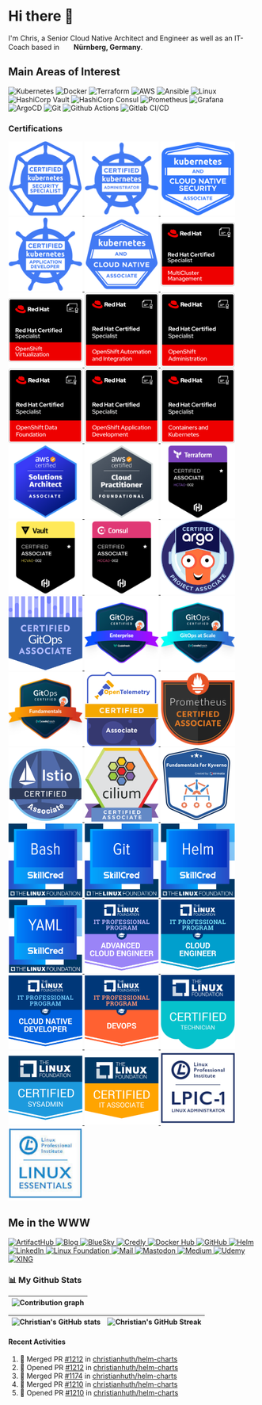 # Hi there 👋

<p>I'm Chris, a Senior Cloud Native Architect and Engineer as well as an IT-Coach based in <img src='https://github.com/madebybowtie/FlagKit/blob/master/Assets/PNG/DE%403x.png?raw=true' width='21' height='15'> <b>Nürnberg, Germany</b>.</p>

## Main Areas of Interest
<p>
  <!-- infrastructure -->
  <img alt="Kubernetes" src="https://img.shields.io/badge/-Kubernetes-326ce5?style=flat-square&logo=kubernetes&logoColor=white" />
  <img alt="Docker" src="https://img.shields.io/badge/-Docker-46a2f1?style=flat-square&logo=docker&logoColor=white" />
  <img alt="Terraform" src="https://img.shields.io/badge/-Terraform-844fba?style=flat-square&logo=terraform&logoColor=white" />
  <img alt="AWS" src="https://img.shields.io/badge/-AWS-232F3E?style=flat-square&logo=amazonaws&logoColor=FF9900" />
  <img alt="Ansible" src="https://img.shields.io/badge/-Ansible-white?style=flat-square&logo=ansible&logoColor=black" />
  <img alt="Linux" src="https://img.shields.io/badge/-Linux-FCC624?style=flat-square&logo=linux&logoColor=black" />
  <img alt="HashiCorp Vault" src="https://img.shields.io/badge/-Vault-white?style=flat-square&logo=vault&logoColor=black" />
  <img alt="HashiCorp Consul" src="https://img.shields.io/badge/-Consul-F24C53?style=flat-square&logo=consul&logoColor=white" />
  
  <!-- monitoring -->
  <img alt="Prometheus" src="https://img.shields.io/badge/-Prometheus-E6522C?style=flat-square&logo=prometheus&logoColor=white" />
  <img alt="Grafana" src="https://img.shields.io/badge/-Grafana-F46800?style=flat-square&logo=grafana&logoColor=white" />
  
  <!-- git gud -->
  <img alt="ArgoCD" src="https://img.shields.io/badge/-ArgoCD-EF7B4D?style=flat-square&logo=argo&logoColor=white" />
  <img alt="Git" src="https://img.shields.io/badge/-Git-F05033?style=flat-square&logo=git&logoColor=white" />
  <img alt="Github Actions" src="https://img.shields.io/badge/-Github_Actions-2088FF?style=flat-square&logo=github-actions&logoColor=white" />
  <img alt="Gitlab CI/CD" src="https://img.shields.io/badge/-Gitlab_CI/CD-F0F0F0?style=flat-square&logo=gitlab&logoColor=white" />
</p>

### Certifications
<p>
  <a href="https://www.credly.com/badges/87ec89fc-b49e-4ab9-a415-823631702437" target="_blank">
    <img alt="Certified Kubernetes Security Specialist (CKS)" height="150px" width="150px" src="images/cks.png"/>
  </a>
  <a href="https://www.credly.com/badges/640e6244-0eb2-45b4-978f-4227bb023d1d" target="_blank">
    <img alt="Certified Kubernetes Administrator (CKA)" height="150px" width="150px" src="images/cka.png"/>
  </a>
  <a href="https://www.credly.com/badges/e4f83a39-ce23-4deb-8efc-d94ca069cb49" target="_blank">
    <img alt="Kubernetes and Cloud Native Security Associate (KCSA)" height="150px" width="150px" src="images/kcsa.png"/>
  </a>
  <a href="https://www.credly.com/badges/1e2dc1de-e3f8-42c3-8b61-707f95044bad" target="_blank">
    <img alt="Certified Kubernetes Application Developer (CKAD)" height="150px" width="150px" src="images/ckad.png"/>
  </a>
  <a href="https://www.credly.com/badges/e1c83309-53af-4deb-988b-72c6a6d8f7ad" target="_blank">
    <img alt="Kubernetes and Cloud Native Associate (KCNA)" height="150px" width="150px" src="images/kcna.png"/>
  </a>
  <a href="https://www.credly.com/badges/770f1f61-5424-4c41-8641-ab91c5fa1eae" target="_blank">
    <img alt="Red Hat® Certified Specialist in MultiCluster Management" height="150px" width="150px" src="images/redhat_certified_specialist_in_multicluster_management.png"/>
  </a>
  <a href="https://www.credly.com/badges/cafec68f-0c08-4e37-b199-4b7ff652c470" target="_blank">
    <img alt="Red Hat® Certified Specialist in OpenShift Virtualization" height="150px" width="150px" src="images/redhat_certified_specialist_in_openshift_virtualization.png"/>
  </a>
  <a href="https://www.credly.com/badges/e37741c9-9220-4add-a77d-3e56f9cb833b" target="_blank">
    <img alt="Red Hat® Certified Specialist in OpenShift Automation and Integration" height="150px" width="150px" src="images/redhat_certified_specialist_openshift_automation_and_integration.png"/>
  </a>
  <a href="https://www.credly.com/badges/f8320d2b-babd-440d-9cad-3e7dac584d86" target="_blank">
    <img alt="Red Hat® Certified Specialist in OpenShift Administration" height="150px" width="150px" src="images/redhat_certified_specialist_openshift_administration.png"/>
  </a>
  <a href="https://www.credly.com/badges/7d6a8642-5075-4d70-a50d-93b3a70e75b0" target="_blank">
    <img alt="Red Hat® Certified Specialist in OpenShift Data Foundation" height="150px" width="150px" src="images/redhat_certified_specialist_openshift_data_foundation.png"/>
  </a>
  <a href="https://www.credly.com/badges/fb0c442e-c880-4e6d-b97d-2baf8445cf20" target="_blank">
    <img alt="Red Hat® Certified Specialist in OpenShift Application Development" height="150px" width="150px" src="images/redhat_certified_specialist_openshift_application_development.png"/>
  </a>
  <a href="https://www.credly.com/badges/3b4c5a7e-20b2-4e4d-81f4-3c2759fc45c9" target="_blank">
    <img alt="Red Hat® Certified Specialist in Containers and Kubernetes" height="150px" width="150px" src="images/redhat_certified_specialist_containers_and_kubernetes.png"/>
  </a>
  <a href="https://www.credly.com/badges/d3a3349a-caf3-4508-ba9a-ad02f81a8f7c" target="_blank">
    <img alt="AWS Certified Solutions Architect – Associate" height="150px" width="150px" src="images/aws-saa.png"/>
  </a>
  <a href="https://www.credly.com/badges/c048742d-623e-44a5-9cc8-e0dfbb492707" target="_blank">
    <img alt="AWS Certified Cloud Practitioner" height="150px" width="150px" src="images/aws-cp.png"/>
  </a>
  <a href="https://www.credly.com/badges/f79d26b2-8dbc-4a70-9cf3-9c9ce388590c" target="_blank">
    <img alt="HashiCorp Certified: Terraform Associate" height="150px" width="150px" src="images/terraform_associate.png"/>
  </a>
  <a href="https://www.credly.com/badges/de27dcf9-82cf-4786-a573-e71266465565" target="_blank">
    <img alt="HashiCorp Certified: Vault Associate" height="150px" width="150px" src="images/vault_associate.png"/>
  </a>
  <a href="https://www.credly.com/badges/68c07833-84c5-43d5-afef-6e98938eab39" target="_blank">
    <img alt="HashiCorp Certified: Consul Associate" height="150px" width="150px" src="images/consul_associate.png"/>
  </a>
  <a href="https://www.credly.com/badges/b0094b8c-3531-4ff7-a1f0-f790f0fe1257" target="_blank">
    <img alt="Certified Argo Project Associate (CAPA)" height="150px" width="150px" src="images/certified_argo_project_associate.png"/>
  </a>
  <a href="https://www.credly.com/badges/8bd7ea69-d6c4-4ad8-a95e-155d5f56dbde" target="_blank">
    <img alt="Certified GitOps Associate (CGOA)" height="150px" width="150px" src="images/certified_gitops_associate.png"/>
  </a>
  <a href="https://www.credly.com/badges/7074bc73-0e0a-449a-8933-330222114080" target="_blank">
    <img alt="GitOps Enterprise" height="150px" width="150px" src="images/gitops_enterprise.png"/>
  </a>
  <a href="https://www.credly.com/badges/b4519be4-cbc6-4819-85de-513914ad6c77" target="_blank">
    <img alt="GitOps at Scale" height="150px" width="150px" src="images/gitops_at_scale.png"/>
  </a>
  <a href="https://www.credly.com/badges/b04591fc-d9f5-41d5-8a0c-efd2cc21832f" target="_blank">
    <img alt="GitOps Fundamentals" height="150px" width="150px" src="images/gitops_fundamentals.png"/>
  </a>
  <a href="https://www.credly.com/badges/d929d686-bae4-4be5-bf6a-e24351d8f9cd" target="_blank">
    <img alt="OpenTelemetry Certified Associate (OTCA)" height="150px" width="150px" src="images/opentelemetry_certified_associate.png"/>
  </a>
  <a href="https://www.credly.com/badges/faf0a3df-f8d9-40a8-b822-001789d36188" target="_blank">
    <img alt="Prometheus Certified Associate (PCA)" height="150px" width="150px" src="images/pca.png"/>
  </a>
  <a href="https://www.credly.com/badges/1a61c5ce-a520-40af-b233-0497a4fabfe7" target="_blank">
    <img alt="Istio Certified Associate (ICA)" height="150px" width="150px" src="images/istio_certified_associate.png"/>
  </a>
  <a href="https://www.credly.com/badges/af8519c9-e3f7-4362-8189-26dd9dca74c7" target="_blank">
    <img alt="Cilium Certified Associate (CCA)" height="150px" width="150px" src="images/cilium_certified_associate.png"/>
  </a>
  <a href="https://www.credly.com/badges/623460ae-bc90-43c1-8a93-2de8318dc840" target="_blank">
    <img alt="Fundamentals for Kyverno" height="150px" width="150px" src="images/fundamentals_for_kyverno.png"/>
  </a>
  <a href="https://www.credly.com/badges/1fb9666a-afc0-4c3a-aa52-11e39aa22bd2" target="_blank">
    <img alt="Developing Helm Charts (SC104)" height="150px" width="150px" src="images/shell_scripting_with_bash.png"/>
  </a>
  <a href="https://www.credly.com/badges/ac269acb-b6f6-46ea-b25f-fd5f4655e062" target="_blank">
    <img alt="Shell Scripting using Bash (SC103)" height="150px" width="150px" src="images/source_control_management_with_git.png"/>
  </a>
  <a href="https://www.credly.com/badges/a46ba6ca-e821-41e6-99bd-59b4334d5c7d" target="_blank">
    <img alt="Developing Helm Charts (SC104)" height="150px" width="150px" src="images/helm.png"/>
  </a>
  <a href="https://www.credly.com/badges/2fac3977-d44b-4b19-a438-93a8d9926c10" target="_blank">
    <img alt="Open Data Foramts YAML (SC101)" height="150px" width="150px" src="images/yaml.png"/>
  </a>
  <a href="https://www.credly.com/badges/e4f83a39-ce23-4deb-8efc-d94ca069cb49" target="_blank">
    <img alt="Advanced Cloud Engineer" height="150px" width="150px" src="images/advanced_cloud_engineer.png"/>
  </a>
  <a href="https://www.credly.com/badges/a90ac7b5-ab15-4711-8d38-8afdb0a72c9c" target="_blank">
    <img alt="Cloud Engineer" height="150px" width="150px" src="images/cloud_engineer.png"/>
  </a>
  <a href="https://www.credly.com/badges/15ca4959-028f-452f-8091-881dd961d0e3" target="_blank">
    <img alt="Cloud Native Developer" height="150px" width="150px" src="images/cloud_native_developer.png"/>
  </a>
  <a href="https://www.credly.com/badges/cb5d414c-d5fc-414e-bc3f-00c8d4483c4b" target="_blank">
    <img alt="DevOps IT Professional" height="150px" width="150px" src="images/devops_it.png"/>
  </a>
  <a href="https://www.credly.com/badges/a9f21792-89dd-4e55-9832-747a36a2c404" target="_blank">
    <img alt="Linux Foundation Certified Cloud Technician (LFCT)" height="150px" width="150px" src="images/lfct.png"/>
  </a>
  <a href="https://www.credly.com/badges/f92e7f4b-2b48-4325-a386-f1a6120a71ff" target="_blank">
    <img alt="Linux Foundation Certified Systems Administrator (LFCS)" height="150px" width="150px" src="images/lfcs.png"/>
  </a>
  <a href="https://www.credly.com/badges/657004bf-4304-47bb-94ab-2b77d47da0c3" target="_blank">
    <img alt="Linux Foundation Certified IT Associate (LFCA)" height="150px" width="150px" src="images/lfca.png"/>
  </a>
  <a href="https://lpi.org/v/LPI000442771/tjg4sn9f9a" target="_blank">
    <img alt="LPIC-1 Linux Administrator" height="150px" width="150px" src="images/lpic_1.png"/>
  </a>
  <a href="https://lpi.org/v/LPI000442771/tjg4sn9f9a" target="_blank">
    <img alt="Linux Essentials (LE-1)" height="150px" width="150px" src="images/linux_essentials.png"/>
  </a>
</p>

## Me in the WWW

[//]: <> (Icons from https://simpleicons.org)

<p>
  <a href="https://artifacthub.io/packages/search?repo=christianhuth" target="_blank">
    <img alt="ArtifactHub" src="https://img.shields.io/badge/ArtifactHub-417598?&style=flat-square&logo=artifacthub&logoColor=white" />
  </a>
  <a href="https://christianhuth.de" target="_blank">
    <img alt="Blog" src="https://img.shields.io/badge/Blog-15171A?&style=flat-square&logo=ghost&logoColor=white" />
  </a>
  <a href="https://bsky.app/profile/christianhuth.bsky.social" target="_blank">
    <img alt="BlueSky" src="https://img.shields.io/badge/BlueSky-0285FF?&style=flat-square&logo=bluesky&logoColor=white" />
  </a>
  <a href="https://www.credly.com/users/christianhuth/" target="_blank">
    <img alt="Credly" src="https://img.shields.io/badge/Credly-FF6B00?&style=flat-square&logo=credly&logoColor=white" />
  </a>
  <a href="https://hub.docker.com/u/christianhuth" target="_blank">
    <img alt="Docker Hub" src="https://img.shields.io/badge/Docker Hub-1C8AED?&style=flat-square&logo=docker&logoColor=white" />
  </a>
  <a href="https://github.com/christianhuth" target="_blank">
    <img alt="GitHub" src="https://img.shields.io/badge/GitHub-181717?&style=flat-square&logo=github&logoColor=white" />
  </a>
  <a href="https://charts.christianhuth.de" target="_blank">
    <img alt="Helm" src="https://img.shields.io/badge/Helm-0F1689?&style=flat-square&logo=helm&logoColor=white" />
  </a>
  <a href="https://www.linkedin.com/in/christianhuth/" target="_blank">
    <img alt="LinkedIn" src="https://img.shields.io/badge/LinkedIn-%230077B5.svg?&style=flat-square&logo=linkedin&logoColor=white" />
  </a>
  <a href="https://openprofile.dev/profile/christian.knell" target="_blank">
    <img alt="Linux Foundation" src="https://img.shields.io/badge/LinuxFoundation-003366?&style=flat-square&logo=linuxfoundation&logoColor=white"
  </a>
  <a href="mailto: christian@knell.it" target="_blank">
    <img alt="Mail" src="https://img.shields.io/badge/Mail-30B980?&style=flat-square&logo=minutemailer&logoColor=white" />
  </a>
  <a href="https://mastodon.social/@christianhuth" target="_blank">
    <img alt="Mastodon" src="https://img.shields.io/badge/Mastodon-6364FF?&style=flat-square&logo=mastodon&logoColor=white" />
  </a>
  <a href="https://medium.christianhuth.de" target="_blank">
    <img alt="Medium" src="https://img.shields.io/badge/Medium-000000?&style=flat-square&logo=medium&logoColor=white" />
  </a>
  <a href="https://udemy.com/user/christian-knell" target="_blank">
    <img alt="Udemy" src="https://img.shields.io/badge/Udemy-A435F0?&style=flat-square&logo=udemy&logoColor=white" />
  </a>
  <a href="https://www.xing.com/profile/Christian_HuthgebKnell" target="_blank">
    <img alt="XING" src="https://img.shields.io/badge/XING-006567?&style=flat-square&logo=xing&logoColor=white" />
  </a>
</p>

### 📊 My Github Stats

|   ![Contribution graph](https://activity-graph.herokuapp.com/graph?username=christianhuth&theme=rogue) |
| :---: |

| ![Christian's GitHub stats](https://github-readme-stats.vercel.app/api?username=christianhuth&show_icons=true&theme=city_lights) | ![Christian's GitHub Streak](https://github-readme-streak-stats.herokuapp.com/?user=christianhuth&theme=city-lights) |
| :---: | :---: |

#### Recent Activities

<!--START_SECTION:activity-->
1. 🎉 Merged PR [#1212](https://github.com/christianhuth/helm-charts/pull/1212) in [christianhuth/helm-charts](https://github.com/christianhuth/helm-charts)
2. 💪 Opened PR [#1212](https://github.com/christianhuth/helm-charts/pull/1212) in [christianhuth/helm-charts](https://github.com/christianhuth/helm-charts)
3. 🎉 Merged PR [#1174](https://github.com/christianhuth/helm-charts/pull/1174) in [christianhuth/helm-charts](https://github.com/christianhuth/helm-charts)
4. 🎉 Merged PR [#1210](https://github.com/christianhuth/helm-charts/pull/1210) in [christianhuth/helm-charts](https://github.com/christianhuth/helm-charts)
5. 💪 Opened PR [#1210](https://github.com/christianhuth/helm-charts/pull/1210) in [christianhuth/helm-charts](https://github.com/christianhuth/helm-charts)
<!--END_SECTION:activity-->
